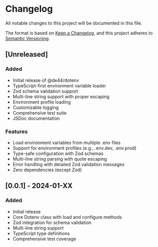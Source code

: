 # Changelog

All notable changes to this project will be documented in this file.

The format is based on [Keep a Changelog](https://keepachangelog.com/en/1.0.0/),
and this project adheres to [Semantic Versioning](https://semver.org/spec/v2.0.0.html).

## [Unreleased]

### Added

- Initial release of @de44/dotenv
- TypeScript-first environment variable loader
- Zod schema validation support
- Multi-line string support with proper escaping
- Environment profile loading
- Customizable logging
- Comprehensive test suite
- JSDoc documentation

### Features

- Load environment variables from multiple .env files
- Support for environment profiles (e.g., .env.dev, .env.prod)
- Type-safe configuration with Zod schemas
- Multi-line string parsing with quote escaping
- Error handling with detailed Zod validation messages
- Zero dependencies (except Zod)

## [0.0.1] - 2024-01-XX

### Added

- Initial release
- Core Dotenv class with load and configure methods
- Zod integration for schema validation
- Multi-line string support
- TypeScript type definitions
- Comprehensive test coverage
